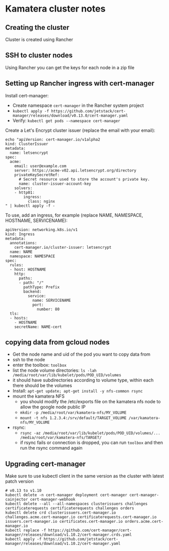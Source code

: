 # Kamatera cluster notes

## Creating the cluster

Cluster is created using Rancher

## SSH to cluster nodes

Using Rancher you can get the keys for each node in a zip file

## Setting up Rancher ingress with cert-manager

Install cert-manager:

* Create namespace `cert-manager` in the Rancher system project
* `kubectl apply -f https://github.com/jetstack/cert-manager/releases/download/v0.13.0/cert-manager.yaml`
* Verify: `kubectl get pods --namespace cert-manager`

Create a Let's Encrypt cluster issuer (replace the email with your email):

```
echo "apiVersion: cert-manager.io/v1alpha2
kind: ClusterIssuer
metadata:
  name: letsencrypt
spec:
  acme:
    email: user@example.com
    server: https://acme-v02.api.letsencrypt.org/directory
    privateKeySecretRef:
      # Secret resource used to store the account's private key.
      name: cluster-issuer-account-key
    solvers:
    - http01:
        ingress:
          class: nginx
" | kubectl apply -f -
```

To use, add an ingress, for example (replace NAME, NAMESPACE, HOSTNAME, SERVICENAME):

```
apiVersion: networking.k8s.io/v1
kind: Ingress
metadata:
  annotations:
    cert-manager.io/cluster-issuer: letsencrypt
  name: NAME
  namespace: NAMESPACE
spec:
  rules:
  - host: HOSTNAME
    http:
      paths:
      - path: "/"
        pathType: Prefix
        backend:
          service:
            name: SERVICENAME
            port:
              number: 80
  tls:
  - hosts:
    - HOSTNAME
    secretName: NAME-cert
```

## copying data from gcloud nodes

* Get the node name and uid of the pod you want to copy data from
* ssh to the node
* enter the toolbox: `toolbox`
* list the node volume directories: `ls -lah /media/root/var/lib/kubelet/pods/POD_UID/volumes`
* it should have subdirectories according to volume type, within each there should be the volumes
* Install: `apt-get update; apt-get install -y nfs-common rsync`
* mount the kamatera NFS
  * you should modify the /etc/exports file on the kamatera nfs node to allow the google node public IP
  * `mkdir -p /media/root/var/kamatera-nfs/MY_VOLUME`
  * `mount -t nfs 1.2.3.4:/srv/default/TARGET_VOLUME /var/kamatera-nfs/MY_VOLUME`
* rsync:
  * `rsync -az /media/root/var/lib/kubelet/pods/POD_UID/volumes/... /media/root/var/kamatera-nfs/TARGET/`
  * if rsync fails or connection is dropped, you can run `toolbox` and then run the rsync command again

## Upgrading cert-manager

Make sure to use kubectl client in the same version as the cluster with latest patch version

```
# v0.13 to v1.10
kubectl delete -n cert-manager deployment cert-manager cert-manager-cainjector cert-manager-webhook
kubectl delete --all --all-namespaces clusterissuers challenges certificaterequests certificaterequests challenges orders
kubectl delete crd clusterissuers.cert-manager.io challenges.acme.cert-manager.io certificaterequests.cert-manager.io issuers.cert-manager.io certificates.cert-manager.io orders.acme.cert-manager.io
kubectl replace -f https://github.com/cert-manager/cert-manager/releases/download/v1.10.2/cert-manager.crds.yaml
kubectl apply -f https://github.com/jetstack/cert-manager/releases/download/v1.10.2/cert-manager.yaml
```